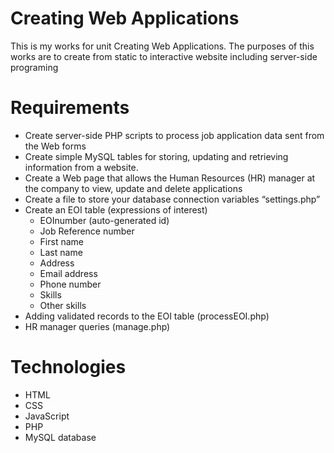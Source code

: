 # Creating Web Applications

This is my works for unit Creating Web Applications. The purposes of this works are to create from static to interactive website including server-side programing

# Requirements

- Create server-side PHP scripts to process job application data sent from the Web forms 
- Create simple MySQL tables for storing, updating and retrieving information from a website.
- Create a Web page that allows the Human Resources (HR) manager at the company to view, update and delete applications
- Create a file to store your database connection variables “settings.php”
- Create an EOI table (expressions of interest)
  * EOInumber (auto-generated id)
  * Job Reference number
  * First name
  * Last name
  * Address
  * Email address
  * Phone number
  * Skills
  * Other skills
- Adding validated records to the EOI table (processEOI.php)
- HR manager queries (manage.php)

# Technologies

- HTML
- CSS
- JavaScript
- PHP
- MySQL database 
